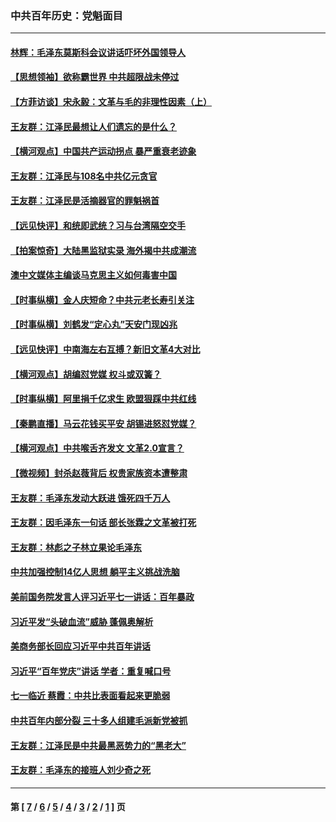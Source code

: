 ### 中共百年历史：党魁面目
---
#### [林辉：毛泽东莫斯科会议讲话吓坏外国领导人](../../pages/nf1176107/n13917931.md?05110430) 
#### [【思想领袖】欲称霸世界 中共超限战未停过](../../pages/nf1176107/n13745142.md?05110430) 
#### [【方菲访谈】宋永毅：文革与毛的非理性因素（上）](../../pages/nf1176107/n13469956.md?05110430) 
#### [王友群：江泽民最想让人们遗忘的是什么？](../../pages/nf1176107/n13408949.md?05110430) 
#### [【横河观点】中国共产运动拐点 暴严重衰老迹象](../../pages/nf1176107/n13388333.md?05110430) 
#### [王友群：江泽民与108名中共亿元贪官](../../pages/nf1176107/n13352358.md?05110430) 
#### [王友群：江泽民是活摘器官的罪魁祸首](../../pages/nf1176107/n13336903.md?05110430) 
#### [【远见快评】和统即武统？习与台湾隔空交手](../../pages/nf1176107/n13297739.md?05110430) 
#### [【拍案惊奇】大陆黑监狱实录 海外揭中共成潮流](../../pages/nf1176107/n13288853.md?05110430) 
#### [澳中文媒体主编谈马克思主义如何毒害中国](../../pages/nf1176107/n13257387.md?05110430) 
#### [【时事纵横】金人庆短命？中共元老长寿引关注](../../pages/nf1176107/n13217934.md?05110430) 
#### [【时事纵横】刘鹤发“定心丸”天安门现凶兆](../../pages/nf1176107/n13215416.md?05110430) 
#### [【远见快评】中南海左右互搏？新旧文革4大对比](../../pages/nf1176107/n13214745.md?05110430) 
#### [【横河观点】胡编怼党媒 权斗或双簧？](../../pages/nf1176107/n13210864.md?05110430) 
#### [【时事纵横】阿里捐千亿求生 欧盟狠踩中共红线](../../pages/nf1176107/n13206431.md?05110430) 
#### [【秦鹏直播】马云花钱买平安 胡锡进怒怼党媒？](../../pages/nf1176107/n13206392.md?05110430) 
#### [【横河观点】中共喉舌齐发文 文革2.0宣言？](../../pages/nf1176107/n13201248.md?05110430) 
#### [【微视频】封杀赵薇背后 权贵家族资本遭整肃](../../pages/nf1176107/n13197798.md?05110430) 
#### [王友群：毛泽东发动大跃进 饿死四千万人](../../pages/nf1176107/n13177158.md?05110430) 
#### [王友群：因毛泽东一句话 部长张霖之文革被打死](../../pages/nf1176107/n13161711.md?05110430) 
#### [王友群：林彪之子林立果论毛泽东](../../pages/nf1176107/n13128622.md?05110430) 
#### [中共加强控制14亿人思想 躺平主义挑战洗脑](../../pages/nf1176107/n13094299.md?05110430) 
#### [美前国务院发言人评习近平七一讲话：百年暴政](../../pages/nf1176107/n13066986.md?05110430) 
#### [习近平发“头破血流”威胁 蓬佩奥解析](../../pages/nf1176107/n13063604.md?05110430) 
#### [美商务部长回应习近平中共百年讲话](../../pages/nf1176107/n13062903.md?05110430) 
#### [习近平“百年党庆”讲话 学者：重复喊口号](../../pages/nf1176107/n13061411.md?05110430) 
#### [七一临近 蔡霞：中共比表面看起来更脆弱](../../pages/nf1176107/n13056418.md?05110430) 
#### [中共百年内部分裂 三十多人组建毛派新党被抓](../../pages/nf1176107/n13044023.md?05110430) 
#### [王友群：江泽民是中共最黑恶势力的“黑老大”](../../pages/nf1176107/n13022180.md?05110430) 
#### [王友群：毛泽东的接班人刘少奇之死](../../pages/nf1176107/n12991772.md?05110430) 

---
#### 第 [ [7](./7.md?05110430) / [6](./6.md?05110430) / [5](./5.md?05110430) / [4](./4.md?05110430) / [3](./3.md?05110430) / [2](./2.md?05110430) / [1](./1.md?05110430) ] 页
